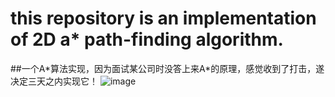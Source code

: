
# this repository is an implementation of 2D a\* path-finding algorithm.

##一个A\*算法实现，因为面试某公司时没答上来A*的原理，感觉收到了打击，遂决定三天之内实现它！
![image](https://pic1.zhimg.com/80/v2-b134961e23555443ddd0d034bca044e2_720w.jpg?source=1940ef5c)

